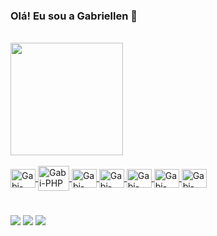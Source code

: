### Olá! Eu sou a Gabriellen 👋

<br>

<div>
<a href="https://github.com/gabriellenvitorio">
<img height="180em" src="https://github-readme-stats.vercel.app/api?username=gabriellenvitorio&show_icons=true&bg_color=30,814663,412395&title_color=fff&text_color=fff&include_all_commits=true&count_private=true"/>
</div>

<br>

<div>
<img align="center" alt="Gabi-JAVA" height="30" width="40" src="https://cdn.jsdelivr.net/gh/devicons/devicon/icons/java/java-original.svg" />
<img align="center" alt="Gabi-PHP" height="40" width="50" src="https://cdn.jsdelivr.net/gh/devicons/devicon/icons/php/php-plain.svg" />
<img align="center" alt="Gabi-HTML" height="30" width="40" src="https://cdn.jsdelivr.net/gh/devicons/devicon/icons/html5/html5-original.svg" />
<img align="center" alt="Gabi-CSS" height="30" width="40" src="https://cdn.jsdelivr.net/gh/devicons/devicon/icons/css3/css3-original.svg" />
<img align="center" alt="Gabi-BLENDER" height="30" width="40" src="https://cdn.jsdelivr.net/gh/devicons/devicon/icons/blender/blender-original.svg" />
<img align="center" alt="Gabi-UNITY" height="30" width="40" src="https://cdn.jsdelivr.net/gh/devicons/devicon/icons/unity/unity-original.svg" />
<img align="center" alt="Gabi-CSHARP" height="30" width="40" src="https://cdn.jsdelivr.net/gh/devicons/devicon/icons/csharp/csharp-original.svg" />
</div>

#

<div>
<a href="gaby18vsilva@gmail.com" target="_blank"><img src="https://img.shields.io/badge/Gmail-D14836?style=for-the-badge&logo=gmail&logoColor=white" target="_blank"></a>
<a href="https://www.linkedin.com/in/gabriellen-vit%C3%B3rio-da-silva-825ba5246/" target="_blank"><img src="https://img.shields.io/badge/LinkedIn-0077B5?style=for-the-badge&logo=linkedin&logoColor=white" target="_blank"></a>
<a href="https://www.instagram.com/gabsxcix" target="_blank"><img src="https://img.shields.io/badge/Instagram-E4405F?style=for-the-badge&logo=instagram&logoColor=white" target="_blank"></a>
</div>
